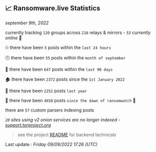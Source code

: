 
## 📈 Ransomware.live Statistics
_september 9th, 2022_

currently tracking `120` groups across `216` relays & mirrors - _`53` currently online_ 📡

⏲ there have been `5` posts within the `last 24 hours`

🕓 there have been `55` posts within the `month of september`

📅 there have been `647` posts within the `last 90 days`

🏚 there have been `2372` posts since the `1st January 2022`

🚀 there have been `2252` posts `last year`

🦕 there have been `4658` posts `since the dawn of ransomwatch` 🐣

there are `57` custom parsers indexing posts

_`20` sites using v2 onion services are no longer indexed - [support.torproject.org](https://support.torproject.org/onionservices/v2-deprecation/)_

> see the project [README](https://github.com/jmousqueton/ransomwatch#readme) for backend technicals



Last update : _Friday 09/09/2022 17.26 (UTC)_

